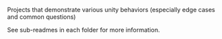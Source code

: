 Projects that demonstrate various unity behaviors (especially edge cases and common questions)

See sub-readmes in each folder for more information.